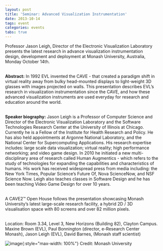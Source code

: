 ```yaml
---
layout: post
title: 'Seminar: Advanced Visualization Instrumentation'
date: 2013-10-14
tags: event
categories: events
tabs: true
---
```


Professor Jason Leigh, Director of the Electronic Visualization Laboratory presents the latest research in advance visualization instrumentation design, development and deployment at Monash University, Australia, Monday October 14th.<br><br>

<strong>Abstract:</strong> In 1992 EVL invented the CAVE - that created a paradigm shift in virtual reality away from bulky head-mounted displays to light-weight 3D glasses with images projected on walls. This presentation describes EVL&rsquo;s research in visualization instrumentation since the CAVE, and how these advanced visualization instruments are used everyday for research and education around the world.<br><br>

<strong>Speaker biography:</strong> Jason Leigh is a Professor of Computer Science and Director of the Electronic Visualization Laboratory and the Software Technologies Research Center at the University of Illinois at Chicago. Currently he is a Fellow of the Institute for Health Research and Policy. He has also held appointments at Argonne National Laboratory, and the National Center for Supercomputing Applications. His research expertise includes: large scale data visualization; virtual reality; high performance networking; and video game design. In 2010 he initiated a new multi-disciplinary area of research called Human Augmentics - which refers to the study of technologies for expanding the capabilities and characteristics of humans. His work has received widespread press from media including: the New York Times, Popular Science&rsquo;s Future Of, Nova ScienceNow, and NSF Science Now. Leigh also teaches classes in Software Design and he has been teaching Video Game Design for over 10 years.<br><br>

A CAVE2&trade; Open House follows the presentation showcasing Monash University&rsquo;s latest large-scale research facility, a hybrid 2D / 3D visualisation space with 80 screens and over 82 million pixels.<br><br>

Location: Room 3.34, Level 3, New Horizons (Building 82), Clayton Campus.
Maxine Brown (EVL), Paul Bonnington (director, e-Research Center Monash), Jason Leigh (EVL), David Barnes, (Monash staff scientist)

![image](https://www.evl.uic.edu/output/originals/monash-cave2-maxinepauljasondavid.jpg-srcw.jpg){:style="max-width: 100%"}
Credit: Monash University		

